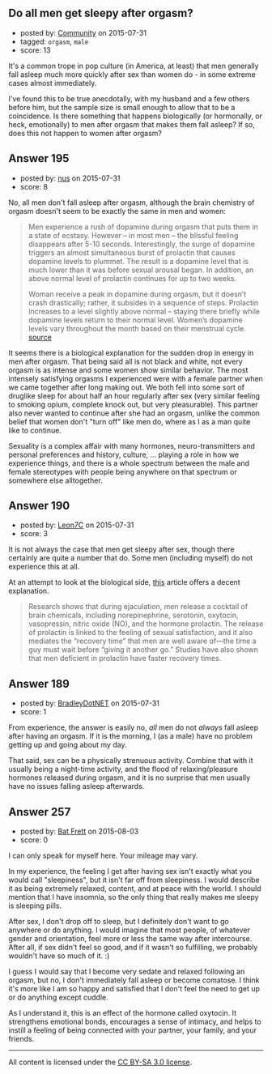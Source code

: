 ## Do all men get sleepy after orgasm?

- posted by: [Community](https://stackexchange.com/users/-1/community) on 2015-07-31
- tagged: `orgasm`, `male`
- score: 13

It's a common trope in pop culture (in America, at least) that men generally fall asleep much more quickly after sex than women do - in some extreme cases almost immediately. 

I've found this to be true anecdotally, with my husband and a few others before him, but the sample size is small enough to allow that to be a coincidence. Is there something that happens biologically (or hormonally, or heck, emotionally) to men after orgasm that makes them fall asleep? If so, does this not happen to women after orgasm? 


## Answer 195

- posted by: [nus](https://stackexchange.com/users/151634/nus) on 2015-07-31
- score: 8

<p>No, all men don't fall asleep after orgasm, although the brain chemistry of orgasm doesn't seem to be exactly the same in men and women:</p>

<blockquote>
  <p>Men experience a rush of dopamine during orgasm that puts them in a state of ecstasy. However – in most men – the blissful feeling disappears after 5-10 seconds. Interestingly, the surge of dopamine triggers an almost simultaneous burst of prolactin that causes dopamine levels to plummet. The result is a dopamine level that is much lower than it was before sexual arousal began. In addition, an above normal level of prolactin continues for up to two weeks.</p>
  
  <p>Woman receive a peak in dopamine during orgasm, but it doesn’t crash drastically; rather, it subsides in a sequence of steps. Prolactin increases to a level slightly above normal – staying there briefly while dopamine levels return to their normal level. Women’s dopamine levels vary throughout the month based on their menstrual cycle. <a href="http://scandalouswomen.com/male-orgasm-denial-ii/">source</a></p>
</blockquote>

<p>It seems there is a biological explanation for the sudden drop in energy in men after orgasm. That being said all is not black and white, not every orgasm is as intense and some women show similar behavior. The most intensely satisfying orgasms I experienced were with a female partner when we came together after long making out. We both fell into some sort of druglike sleep for about half an hour regularly after sex (very similar feeling to smoking opium, complete knock out, but very pleasurable). This partner also never wanted to continue after she had an orgasm, unlike the common belief that women don't "turn off" like men do, where as I as a man quite like to continue.</p>

<p>Sexuality is a complex affair with many hormones, neuro-transmitters and personal preferences and history, culture, ... playing a role in how we experience things, and there is a whole spectrum between the male and female stereotypes with people being anywhere on that spectrum or somewhere else alltogether. </p>



## Answer 190

- posted by: [Leon7C](https://stackexchange.com/users/4406699/leon7c) on 2015-07-31
- score: 3

<p>It is not always the case that men get sleepy after sex, though there certainly are quite a number that do. Some men (including myself) do not experience this at all.</p>

<p>At an attempt to look at the biological side, <a href="http://m.livescience.com/32445-why-do-guys-get-sleepy-after-sex.html" rel="nofollow">this</a> article offers a decent explanation.</p>

<blockquote>
  <p>Research shows that during ejaculation, men release a cocktail of brain chemicals, including norepinephrine, serotonin, oxytocin, vasopressin, nitric oxide (NO), and the hormone prolactin. The release of prolactin is linked to the feeling of sexual satisfaction, and it also mediates the “recovery time” that men are well aware of—the time a guy must wait before “giving it another go.” Studies have also shown that men deficient in prolactin have faster recovery times.</p>
</blockquote>



## Answer 189

- posted by: [BradleyDotNET](https://stackexchange.com/users/1989163/bradleydotnet) on 2015-07-31
- score: 1

From experience, the answer is easily no, *all* men do not *always* fall asleep after having an orgasm. If it is the morning, I (as a male) have no problem getting up and going about my day.

That said, sex can be a physically strenuous activity. Combine that with it usually being a night-time activity, and the flood of relaxing/pleasure hormones released during orgasm, and it is no surprise that men usually have no issues falling asleep afterwards.


## Answer 257

- posted by: [Bat Frett](https://stackexchange.com/users/6095099/bat-frett) on 2015-08-03
- score: 0

I can only speak for myself here. Your mileage may vary.  

In my experience, the feeling I get after having sex isn't exactly what you would call "sleepiness", but it isn't far off from sleepiness.  I would describe it as being extremely relaxed, content, and at peace with the world.  I should mention that I have insomnia, so the only thing that really makes me sleepy is sleeping pills.  

After sex, I don't drop off to sleep, but I definitely don't want to go anywhere or do anything.  I would imagine that most people, of whatever gender and orientation, feel more or less the same way after intercourse.  After all, if sex didn't feel so good, and if it wasn't so fulfilling, we probably wouldn't have so much of it.  :)

I guess I would say that I become very sedate and relaxed following an orgasm, but no, I don't immediately fall asleep or become comatose.  I think it's more like I am so happy and satisfied that I don't feel the need to get up or do anything except cuddle.  

As I understand it, this is an effect of the hormone called oxytocin.  It strengthens emotional bonds, encourages a sense of intimacy, and helps to instill a feeling of being connected with your partner, your family, and your friends.  



---

All content is licensed under the [CC BY-SA 3.0 license](https://creativecommons.org/licenses/by-sa/3.0/).
